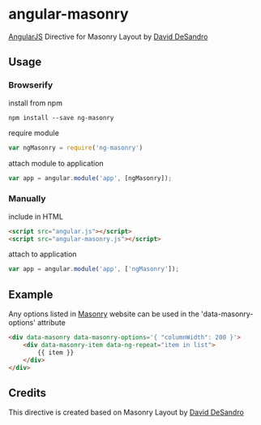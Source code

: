 # angular-masonry
[AngularJS](http://angularjs.org/) Directive for Masonry Layout by [David DeSandro](http://masonry.desandro.com/)

## Usage
### Browserify
install from npm
```npm
npm install --save ng-masonry 
```
require module
```js
var ngMasonry = require('ng-masonry')
```
attach module to application
```js
var app = angular.module('app', [ngMasonry]);
```

### Manually
include in HTML
```html
<script src="angular.js"></script>
<script src="angular-masonry.js"></script>
```
attach to application
```js
var app = angular.module('app', ['ngMasonry']);
```

## Example
Any options listed in [Masonry](http://masonry.desandro.com/options.html) website can be used in the 'data-masonry-options' attribute
```html
<div data-masonry data-masonry-options='{ "columnWidth": 200 }'>
    <div data-masonry-item data-ng-repeat="item in list">
        {{ item }}
    </div>
</div>
```

## Credits
This directive is created based on Masonry Layout by [David DeSandro](http://masonry.desandro.com/)

